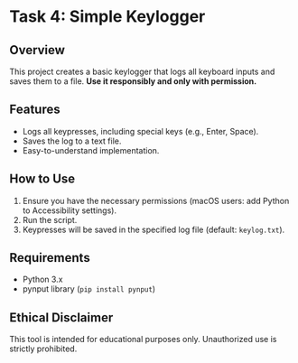 # Task 4: Simple Keylogger

## Overview
This project creates a basic keylogger that logs all keyboard inputs and saves them to a file. **Use it responsibly and only with permission.**

## Features
- Logs all keypresses, including special keys (e.g., Enter, Space).
- Saves the log to a text file.
- Easy-to-understand implementation.

## How to Use
1. Ensure you have the necessary permissions (macOS users: add Python to Accessibility settings).
2. Run the script.
3. Keypresses will be saved in the specified log file (default: `keylog.txt`).

## Requirements
- Python 3.x
- pynput library (`pip install pynput`)

## Ethical Disclaimer
This tool is intended for educational purposes only. Unauthorized use is strictly prohibited.
